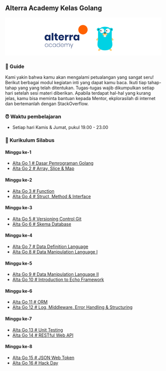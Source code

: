 ## Alterra Academy Kelas Golang

![Header](assets/banner.png)

### 🚢 Guide

Kami yakin bahwa kamu akan mengalami petualangan yang sangat seru! Berikut berbagai modul kegiatan inti yang dapat kamu baca. Ikuti tiap tahap-tahap yang yang telah ditentukan. Tugas-tugas wajib dikumpulkan setiap hari setelah sesi materi diberikan. Apabila terdapat hal-hal yang kurang jelas, kamu bisa meminta bantuan kepada Mentor, ekplorasilah di internet dan bertemanlah dengan StackOverflow.

### ⏰ Waktu pembelajaran
- Setiap hari Kamis & Jumat, pukul 19.00 - 23.00

### 📘 Kurikulum Silabus
#### Minggu ke-1
- [Alta Go 1 # Dasar Pemrograman Golang](./src/modul-go-1.md)
- [Alta Go 2 # Array, Slice & Map](./src/modul-go-2.md)
#### Minggu ke-2
- [Alta Go 3 # Function](./src/modul-go-3.md)
- [Alta Go 4 # Struct, Method & Interface](./src/modul-go-4.md)
#### Minggu ke-3
- [Alta Go 5 # Versioning Control Git](./src/modul-go-5.md)
- [Alta Go 6 # Skema Database](./src/modul-go-6.md)
#### Minggu ke-4
- [Alta Go 7 # Data Definition Language](./src/modul-go-7.md)
- [Alta Go 8 # Data Manipulation Language I](./src/modul-go-8.md)
#### Minggu ke-5
- [Alta Go 9 # Data Manipulation Language II](./src/modul-go-9.md)
- [Alta Go 10 # Introduction to Echo Framework](./src/modul-go-10.md)
#### Minggu ke-6
- [Alta Go 11 # ORM](./src/modul-go-11.md)
- [Alta Go 12 # Log, Middleware, Error Handling & Structuring](./src/modul-go-12.md)
#### Minggu ke-7
- [Alta Go 13 # Unit Testing](./src/modul-go-13.md)
- [Alta Go 14 # RESTful Web API](./src/modul-go-14.md)
#### Minggu ke-8
- [Alta Go 15 # JSON Web Token](./src/modul-go-15.md)
- [Alta Go 16 # Hack Day](./src/modul-go-16.md)